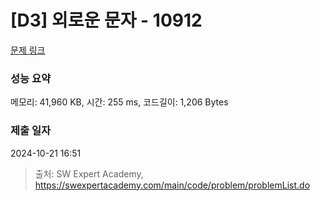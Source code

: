 # [D3] 외로운 문자 - 10912 

[문제 링크](https://swexpertacademy.com/main/code/problem/problemDetail.do?contestProbId=AXVJuEvqLAADFASe) 

### 성능 요약

메모리: 41,960 KB, 시간: 255 ms, 코드길이: 1,206 Bytes

### 제출 일자

2024-10-21 16:51



> 출처: SW Expert Academy, https://swexpertacademy.com/main/code/problem/problemList.do